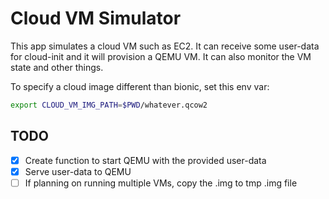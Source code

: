 # Cloud VM Simulator

This app simulates a cloud VM such as EC2. It can receive some user-data for cloud-init and it will provision a 
QEMU VM. It can also monitor the VM state and other things. 

To specify a cloud image different than bionic, set this env var: 

```sh
export CLOUD_VM_IMG_PATH=$PWD/whatever.qcow2
```

## TODO

- [x] Create function to start QEMU with the provided user-data
- [x] Serve user-data to QEMU
- [ ] If planning on running multiple VMs, copy the .img to tmp .img file
